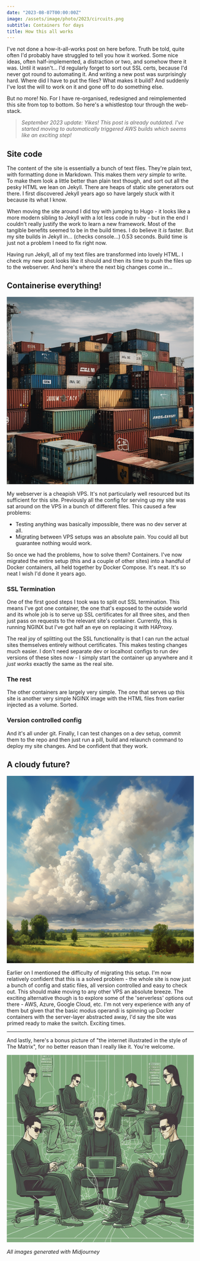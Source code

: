 ```yaml
---
date: "2023-08-07T00:00:00Z"
image: /assets/image/photo/2023/circuits.png
subtitle: Containers for days
title: How this all works
---
```

 

I've not done a how-it-all-works post on here before. Truth be told, quite often I'd probably have struggled to tell you how it worked. Some nice ideas, often half-implemented, a distraction or two, and somehow there it was. Until it wasn't... I'd regularly forget to sort out SSL certs, because I'd never got round to automating it. And writing a new post was surprisingly hard. Where did I have to put the files? What makes it build? And suddenly I've lost the will to work on it and gone off to do something else.

But no more! No. For I have re-organised, redesigned and reimplemented this site from top to bottom. So here's a whistlestop tour through the web-stack. 

> _September 2023 update: Yikes! This post is already outdated. I've started moving to automatically triggered AWS builds which seems like an exciting step!_

## Site code
The content of the site is essentially a bunch of text files. They're plain text, with formatting done in Markdown. This makes them _very simple_ to write. To make them look a little better than plain text though, and sort out all the pesky HTML we lean on Jekyll. There are heaps of static site generators out there. I first discovered Jekyll years ago so have largely stuck with it because its what I know.

When moving the site around I did toy with jumping to Hugo - it looks like a more modern sibling to Jekyll with a lot less code in ruby - but in the end I couldn't really justify the work to learn a new framework. Most of the tangible benefits seemed to be in the build times. I do believe it _is_ faster. But my site builds in Jekyll in... (checks console...) 0.53 seconds. Build time is just not a problem I need to fix right now.

Having run Jekyll, all of my text files are transformed into lovely HTML. I check my new post looks like it should and then its time to push the files up to the webserver. And here's where the next big changes come in...

## Containerise everything!

![containers](/assets/image/photo/2023/containers.png)

My webserver is a cheapish VPS. It's not particularly well resourced but its sufficient for this site. Previously all the config for serving up my site was sat around on the VPS in a bunch of different files. This caused a few problems:
- Testing anything was basically impossible, there was no dev server at all.
- Migrating between VPS setups was an absolute pain. You could all but guarantee nothing would work.

So once we had the problems, how to solve them? Containers. I've now migrated the entire setup (this and a couple of other sites) into a handful of Docker containers, all held together by Docker Compose. It's neat. It's so neat I wish I'd done it years ago.

### SSL Termination
One of the first good steps I took was to split out SSL termination. This means I've got one container, the one that's exposed to the outside world and its whole job is to serve up SSL certificates for all three sites, and then just pass on requests to the relevant site's container. Currently, this is running NGINX but I've got half an eye on replacing it with HAProxy.

The real joy of splitting out the SSL functionality is that I can run the actual sites themselves entirely without certificates. This makes testing changes much easier. I don't need separate dev or localhost configs to run dev versions of these sites now - I simply start the container up anywhere and it _just works_ exactly the same as the real site.

### The rest
The other containers are largely very simple. The one that serves up this site is another very simple NGINX image with the HTML files from earlier injected as a volume. Sorted.

### Version controlled config
And it's all under git. Finally, I can test changes on a dev setup, commit them to the repo and then just run a pill, build and relaunch command to deploy my site changes. And be confident that they work.

## A cloudy future?

![clouds](/assets/image/photo/2023/cloudy.png)

Earlier on I mentioned the difficulty of migrating this setup. I'm now relatively confident that this is a solved problem - the whole site is now just a bunch of config and static files, all version controlled and easy to check out. This should make moving to any other VPS an absolute breeze. The exciting alternative though is to explore some of the 'serverless' options out there - AWS, Azure, Google Cloud, etc. I'm not very experience with any of them but given that the basic modus operandi is spinning up Docker containers with the server-layer abstracted away, I'd say the site was primed ready to make the switch. Exciting times.

----


And lastly, here's a bonus picture of "the internet illustrated in the style of The Matrix", for no better reason than I really like it. You're welcome.

![the internet in the style of the matrix](/assets/image/photo/2023/matrix-internet.png)

_All images generated with Midjourney_